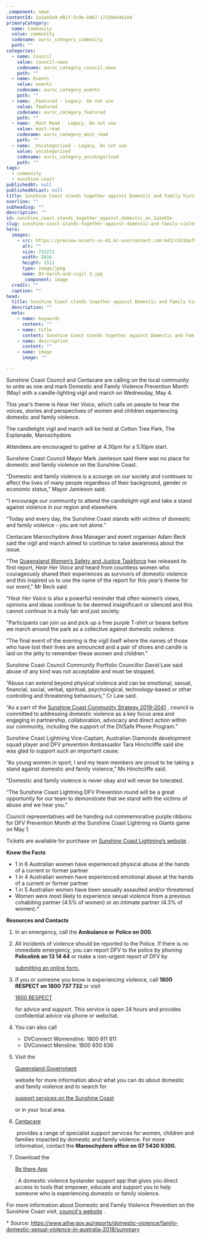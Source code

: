 ```yaml
---
_component: news
contentId: 2a1eb5e9-d91f-5c9e-b067-17330eb442e9
primaryCategory:
  name: Community
  value: community
  codename: oursc_category_community
  path: ""
categories:
  - name: Council
    value: council-news
    codename: oursc_category_council_news
    path: ""
  - name: Events
    value: events
    codename: oursc_category_events
    path: ""
  - name: _Featured - Legacy. Do not use
    value: featured
    codename: oursc_category_featured
    path: ""
  - name: _Must Read - Legacy. Do not use
    value: must-read
    codename: oursc_category_must_read
    path: ""
  - name: _Uncategorized - Legacy. Do not use
    value: uncategorised
    codename: oursc_category_uncategorised
    path: ""
tags:
  - community
  - sunshine-coast
publishedAt: null
publishedAtLast: null
title: Sunshine Coast stands together against Domestic and Family Violence
overline: ""
subheading: ""
description: ""
id: sunshine_coast_stands_together_against_domestic_an_2a1eb5e
slug: sunshine-coast-stands-together-against-domestic-and-family-violence
hero:
  images:
    - src: https://preview-assets-us-01.kc-usercontent.com:443/c631baf8-1b46-001f-580c-d0001b68b4a8/34a6a219-1da9-495a-a9ed-01701f9564b3/DV-march-and-vigil-3.jpg
      alt: ""
      size: 732272
      width: 2016
      height: 1512
      type: image/jpeg
      name: DV-march-and-vigil-3.jpg
      _component: image
  credit: ""
  caption: ""
head:
  title: Sunshine Coast stands together against Domestic and Family Violence
  description: ""
  meta:
    - name: keywords
      content: ""
    - name: title
      content: Sunshine Coast stands together against Domestic and Family Violence
    - name: description
      content: ""
    - name: image
      image: ""

---
```

Sunshine Coast Council and Centacare are calling on the local community to unite as one and mark Domestic and Family Violence Prevention Month (May) with a candle-lighting vigil and march on Wednesday, May 4.

This year’s theme is *Hear Her Voice*, which calls on people to hear the voices, stories and perspectives of women and children experiencing domestic and family violence.

The candlelight vigil and march will be held at Cotton Tree Park, The Esplanade, Maroochydore.

Attendees are encouraged to gather at 4.30pm for a 5.10pm start.

Sunshine Coast Council Mayor Mark Jamieson said there was no place for domestic and family violence on the Sunshine Coast.

“Domestic and family violence is a scourge on our society and continues to affect the lives of many people regardless of their background, gender or economic status,” Mayor Jamieson said.

“I encourage our community to attend the candlelight vigil and take a stand against violence in our region and elsewhere.

“Today and every day, the Sunshine Coast stands with victims of domestic and family violence - you are not alone.”

Centacare Maroochydore Area Manager and event organiser Adam Beck said the vigil and march aimed to continue to raise awareness about the issue.  

“The [Queensland Women’s Safety and Justice Taskforce](https://www.womenstaskforce.qld.gov.au/)
&#x20;has released its first report, *Hear Her Voice* and heard from countless women who courageously shared their experiences as survivors of domestic violence and this inspired us to use the name of the report for this year’s theme for our event,” Mr Beck said

“*Hear Her Voice* is also a powerful reminder that often women’s views, opinions and ideas continue to be deemed insignificant or silenced and this cannot continue in a truly fair and just society.

"Participants can join us and pick up a free purple T-shirt or beane before we march around the park as a collective against domestic violence.

“The final event of the evening is the vigil itself where the names of those who have lost their lives are announced and a pair of shoes and candle is laid on the jetty to remember these women and children.”

Sunshine Coast Council Community Portfolio Councillor David Law said abuse of any kind was not acceptable and must be stopped.

“Abuse can extend beyond physical violence and can be emotional, sexual, financial, social, verbal, spiritual, psychological, technology-based or other controlling and threatening behaviours,” Cr Law said.

“As a part of the [Sunshine Coast Community Strategy 2019-2041](https://www.sunshinecoast.qld.gov.au/Council/Planning-and-Projects/Regional-Strategies/Sunshine-Coast-Community-Strategy-2019-to-2041)
, council is committed to addressing domestic violence as a key focus area and engaging in partnership, collaboration, advocacy and direct action within our community, including the support of the DVSafe Phone Program.”

Sunshine Coast Lightning Vice-Captain, Australian Diamonds development squad player and DFV prevention Ambassador Tara Hinchcliffe said she was glad to support such an important cause.

“As young women in sport, I and my team members are proud to be taking a stand against domestic and family violence,” Ms Hinchcliffe said.

“Domestic and family violence is never okay and will never be tolerated.

“The Sunshine Coast Lightning DFV Prevention round will be a great opportunity for our team to demonstrate that we stand with the victims of abuse and we hear you.”

Council representatives will be handing out commemorative purple ribbons for DFV Prevention Month at the Sunshine Coast Lightning vs Giants game on May 1.

Tickets are available for purchase on [Sunshine Coast Lightning’s website](https://sunshinecoastlightning.com.au/fixture/)
.

**Know the Facts**

*   1 in 6 Australian women have experienced physical abuse at the hands of a current or former partner
*   1 in 4 Australian women have experienced emotional abuse at the hands of a current or former partner
*   1 in 5 Australian women have been sexually assaulted and/or threatened
*   Women were most likely to experience sexual violence from a previous cohabiting partner (4.5% of women) or an intimate partner (4.3% of women).\*

**Resources and Contacts**

1.  In an emergency, call the **Ambulance or** **Police on 000**.

2.  All incidents of violence should be reported to the Police. If there is no immediate emergency, you can report DFV to the police by phoning **Policelink on 13 14 44** or make a non-urgent report of DFV by

    [submitting an online form.](https://forms.police.qld.gov.au/Launch/RequestContact)


3.  If you or someone you know is experiencing violence, call **1800 RESPECT on 1800 737 732** or visit

    [1800 RESPECT](https://www.1800respect.org.au/?utm_source=Google+Hotline+DV+One+Box&utm_medium=search&utm_campaign=DV+One+Box&utm_id=GHOB&utm_term=domestic+violence)


    for advice and support. This service is open 24 hours and provides confidential advice via phone or webchat.

4.  You can also call

    *   DVConnect Womensline: 1800 811 811
    *   DVConnect Mensline: 1800 600 636

5.  Visit the 

    [Queensland Government](https://www.qld.gov.au/community/getting-support-health-social-issue/support-victims-abuse/domestic-family-violence)


    website for more information about what you can do about domestic and family violence and to search for

    [support services on the Sunshine Coast](https://www.qld.gov.au/community/getting-support-health-social-issue/support-victims-abuse/domestic-family-violence/find-local-support)


    or in your local area.

6.  [Centacare](https://centacare.com/family-and-relationship-care/)


     provides a range of specialist support services for women, children and families impacted by domestic and family violence. For more information, contact the **Maroochydore office on 07 5430 9300.**

7.  Download the

    [Be there App](https://bethereapp.com.au/)


    : A domestic violence bystander support app that gives you direct access to tools that empower, educate and support you to help someone who is experiencing domestic or family violence.

For more information about Domestic and Family Violence Prevention on the Sunshine Coast visit, [council's website](https://www.sunshinecoast.qld.gov.au/Living-and-Community/Community-Safety/Domestic-and-family-violence)
.

\* Source: <https://www.aihw.gov.au/reports/domestic-violence/family-domestic-sexual-violence-in-australia-2018/summary>
